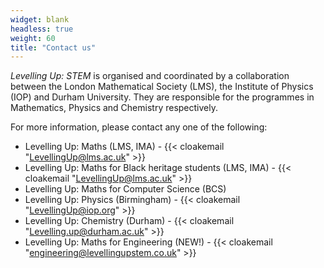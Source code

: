 ```yaml
---
widget: blank
headless: true
weight: 60
title: "Contact us"
---
```


_Levelling Up: STEM_ is organised and coordinated by a collaboration between the London Mathematical Society (LMS), the Institute of Physics (IOP) and Durham University. They are responsible for the programmes in Mathematics, Physics and Chemistry respectively.

For more information, please contact any one of the following:

* Levelling Up: Maths (LMS, IMA) - {{< cloakemail "LevellingUp@lms.ac.uk" >}}
* Levelling Up: Maths for Black heritage students (LMS, IMA) - {{< cloakemail "LevellingUp@lms.ac.uk" >}}
* Levelling Up: Maths for Computer Science (BCS)
* Levelling Up: Physics (Birmingham) - {{< cloakemail "LevellingUp@iop.org" >}}
* Levelling Up: Chemistry (Durham) - {{< cloakemail "Levelling.up@durham.ac.uk" >}}
* Levelling Up: Maths for Engineering (NEW!) - {{< cloakemail "engineering@levellingupstem.co.uk" >}}

